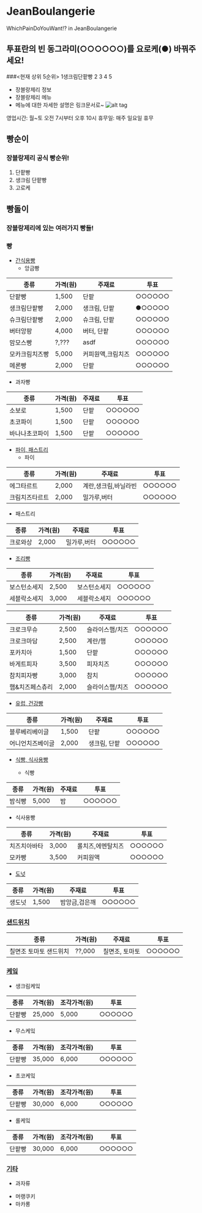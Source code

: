 JeanBoulangerie
============================================
WhichPainDoYouWant!? in JeanBoulangerie
## 투표란의 빈 동그라미(○○○○○○)를 요로케(●) 바꿔주세요!
###<현재 상위 5순위> 1생크림단팥빵 2 3 4 5 

- 장블랑제리 정보
- 장블랑제리 메뉴
- 메뉴에 대한 자세한 설명은 링크문서로~
![alt tag](http://www.dtrix.co.kr/wp-content/uploads/2016/01/%EC%9F%9D%EB%B8%94%EB%9E%91%EC%A0%9C%EB%A6%AC_1.png)

영업시간: 월~토 오전 7시부터 오후 10시
휴무일: 매주 일요일 휴무

빵순이
------------------------------
### 장블랑제리 공식 빵순위!
1. 단팥빵
2. 생크림 단팥빵
3. 고로케

빵돌이
-------------------------------
### 장블랑제리에 있는 여러가지 빵들!

### 빵
- [간식용빵](./간식용빵.md/)
  - 앙금빵

종류 | 가격(원) | 주재료 | 투표
---- | -------- | ------ | ----
단팥빵 | 1,500 | 단팥 | ○○○○○○
생크림단팥빵 | 2,000 | 생크림, 단팥 | ●○○○○○
슈크림단팥빵 | 2,000 | 슈크림, 단팥 | ○○○○○○
버터앙팡 | 4,000 | 버터, 단팥 | ○○○○○○
맘모스빵 | ?,??? | asdf | ○○○○○○
모카크림치즈빵 | 5,000 | 커피원액,크림치즈 | ○○○○○○
메론빵 | 2,000 | 단팥 | ○○○○○○

  - 과자빵

종류 | 가격(원) | 주재료 | 투표
---- | -------- | ------ | ----
소보로 | 1,500 | 단팥 | ○○○○○○
초코파이 | 1,500 | 단팥 | ○○○○○○
바나나초코파이 | 1,500 | 단팥 | ○○○○○○

- [파이, 패스트리](./파이,패스트리.md/)
  - 파이

종류 | 가격(원) | 주재료 | 투표
---- | -------- | ------ | ----
에그타르트 | 2,000 | 계란,생크림,바닐라빈 | ○○○○○○
크림치즈타르트 | 2,000 | 밀가루,버터 | ○○○○○○

  - 패스트리

종류 | 가격(원) | 주재료 | 투표
---- | -------- | ------ | ----
크로와상 | 2,000 | 밀가루,버터 | ○○○○○○

- [조리빵](./조리빵.md/)

종류 | 가격(원) | 주재료 | 투표
---- | -------- | ------ | ----
보스턴소세지 | 2,500 | 보스턴소세지 | ○○○○○○
세블락소세지 | 3,000 | 세블락소세지 | ○○○○○○

종류 | 가격(원) | 주재료 | 투표
---- | -------- | ------ | ----
크로크무슈 | 2,500 | 슬라이스햄/치즈 | ○○○○○○
크로크마담 | 2,500 | 계란/햄 | ○○○○○○
포카치아 | 1,500 | 단팥 | ○○○○○○
바게트피자 | 3,500 | 피자치즈 | ○○○○○○
참치피자빵 | 3,000 | 참치 | ○○○○○○
햄&치즈페스츄리 | 2,000 | 슬라이스햄/치즈 | ○○○○○○


- [유럽, 건강빵](./건강빵.md/)

종류 | 가격(원) | 주재료 | 투표
---- | -------- | ------ | ----
블루베리베이글 | 1,500 | 단팥 | ○○○○○○
어니언치즈베이글 | 2,000 | 생크림, 단팥 | ○○○○○○

- [식빵, 식사용빵](./식빵,식사용빵.md/)

  - 식빵 

종류 | 가격(원) | 주재료 | 투표
---- | -------- | ------ | ----
밤식빵 | 5,000 | 밤 | ○○○○○○

  - 식사용빵

종류 | 가격(원) | 주재료 | 투표
---- | -------- | ------ | ----
치즈치아바타 | 3,000 | 롤치즈,에멘탈치즈 | ○○○○○○
모카빵 | 3,500 | 커피원액 | ○○○○○○

- [도넛](./도넛.md/)

종류 | 가격(원) | 주재료 | 투표
---- | -------- | ------ | ----
생도넛 | 1,500 | 밤앙금,검은깨 | ○○○○○○

### [샌드위치](./샌드위치.md/)

종류 | 가격(원) | 주재료 | 투표
---- | -------- | ------ | ----
칠면조 토마토 샌드위치 | ??,000 | 칠면조, 토마토 | ○○○○○○

### [케잌](./케잌.md/)

  - 생크림케잌 

종류 | 가격(원) | 조각가격(원) | 투표
---- | -------- | ------ | ----
단팥빵 | 25,000 | 5,000 | ○○○○○○

  - 무스케잌

종류 | 가격(원) | 조각가격(원) | 투표
---- | -------- | ------ | ----
단팥빵 | 35,000 | 6,000 | ○○○○○○

  - 초코케잌

종류 | 가격(원) | 조각가격(원) | 투표
---- | -------- | ------ | ----
단팥빵 | 30,000 | 6,000 | ○○○○○○

  - 롤케잌

종류 | 가격(원) | 조각가격(원) | 투표
---- | -------- | ------ | ----
단팥빵 | 30,000 | 6,000 | ○○○○○○

### [기타](./기타.md/)

- 과자류
 * 머랭쿠키
 * 마카롱
